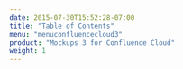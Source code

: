 ```yaml
---
date: 2015-07-30T15:52:28-07:00
title: "Table of Contents"
menu: "menuconfluencecloud3"
product: "Mockups 3 for Confluence Cloud"
weight: 1
---
```

